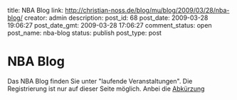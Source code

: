 title: NBA Blog
link: http://christian-noss.de/blog/mu/blog/2009/03/28/nba-blog/
creator: admin
description: 
post_id: 68
post_date: 2009-03-28 19:06:27
post_date_gmt: 2009-03-28 17:06:27
comment_status: open
post_name: nba-blog
status: publish
post_type: post

# NBA Blog

Das NBA Blog finden Sie unter "laufende Veranstaltungen". Die Registrierung ist nur auf dieser Seite möglich. Anbei die [Abkürzung](http://www.christian-noss.de/blog/nba_09/wp-login.php?action=register)